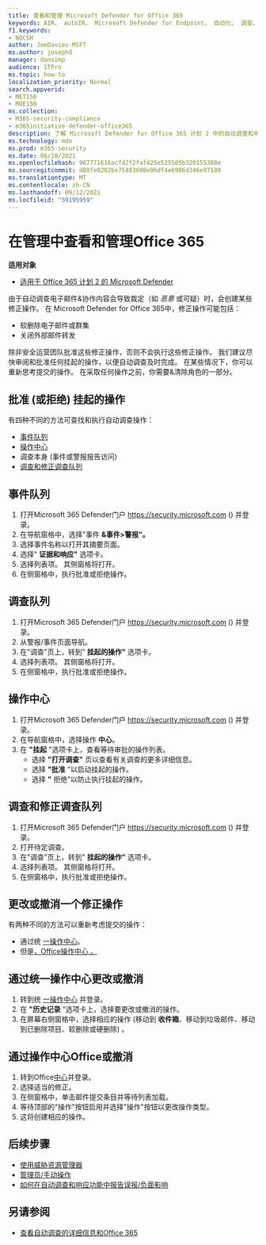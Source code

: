```yaml
---
title: 查看和管理 Microsoft Defender for Office 365
keywords: AIR， autoIR， Microsoft Defender for Endpoint， 自动化， 调查， 响应， 修正， 威胁， 高级， 威胁， 保护
f1.keywords:
- NOCSH
author: JoeDavies-MSFT
ms.author: josephd
manager: dansimp
audience: ITPro
ms.topic: how-to
localization_priority: Normal
search.appverid:
- MET150
- MOE150
ms.collection:
- M365-security-compliance
- m365initiative-defender-office365
description: 了解 Microsoft Defender for Office 365 计划 2 中的自动调查和响应Office 365操作。
ms.technology: mdo
ms.prod: m365-security
ms.date: 06/10/2021
ms.openlocfilehash: 987771616acfd2f2faf425e525505b320155388e
ms.sourcegitcommit: d08fe0282be75483608e96df4e6986d346e97180
ms.translationtype: MT
ms.contentlocale: zh-CN
ms.lasthandoff: 09/12/2021
ms.locfileid: "59195959"
---
```

# <a name="review-and-manage-remediation-actions-in-office-365"></a>在管理中查看和管理Office 365

**适用对象**
- [适用于 Office 365 计划 2 的 Microsoft Defender](defender-for-office-365.md)

由于自动调查电子邮件&协作内容会导致裁定（如 *恶意* 或可疑）时，会创建某些修正操作。 在 Microsoft Defender for Office 365中，修正操作可能包括：

- 软删除电子邮件或群集
- 关闭外部邮件转发

除非安全运营团队批准这些修正操作，否则不会执行这些修正操作。 我们建议尽快审阅和批准任何挂起的操作，以便自动调查及时完成。 在某些情况下，你可以重新思考提交的操作。  在采取任何操作之前，你需要&清除角色的一部分。

## <a name="approve-or-reject-pending-actions"></a>批准 (或拒绝) 挂起的操作
有四种不同的方法可查找和执行自动调查操作：

- [事件队列](https://security.microsoft.com/incidents)
- [操作中心](https://security.microsoft.com/action-center/pending)
- 调查本身 (事件或警报报告访问) 
- [调查和修正调查队列](https://security.microsoft.com/airinvestigation)

## <a name="incident-queue"></a>事件队列

1. 打开Microsoft 365 Defender门户 <https://security.microsoft.com> () 并登录。
2. 在导航窗格中，选择"事件 **&事件>警报"。**
3. 选择事件名称以打开其摘要页面。
4. 选择" **证据和响应"** 选项卡。
5. 选择列表项。 其侧窗格将打开。
6. 在侧窗格中，执行批准或拒绝操作。

## <a name="investigation-queue"></a>调查队列

1. 打开Microsoft 365 Defender门户 <https://security.microsoft.com> () 并登录。
2. 从警报/事件页面导航。
3. 在"调查"页上，转到" **挂起的操作"** 选项卡。
4. 选择列表项。 其侧窗格将打开。
5. 在侧窗格中，执行批准或拒绝操作。

## <a name="action-center"></a>操作中心

1. 打开Microsoft 365 Defender门户 <https://security.microsoft.com> () 并登录。
2. 在导航窗格中，选择操作 **中心**。
3. 在 **"挂起** "选项卡上，查看等待审批的操作列表。
   - 选择 **"打开调查"** 页以查看有关调查的更多详细信息。
   - 选择 **"批准** "以启动挂起的操作。
   - 选择 **"** 拒绝"以防止执行挂起的操作。

## <a name="investigation-and-remediation-investigations-queue"></a>调查和修正调查队列

1. 打开Microsoft 365 Defender门户 <https://security.microsoft.com> () 并登录。
2. 打开待定调查。
3. 在"调查"页上，转到" **挂起的操作"** 选项卡。
4. 选择列表项。 其侧窗格将打开。
5. 在侧窗格中，执行批准或拒绝操作。

## <a name="change-or-undo-one-remediation-action"></a>更改或撤消一个修正操作

有两种不同的方法可以重新考虑提交的操作：

- 通过统 [一操作中心](https://security.microsoft.com/action-center)。
- 但是[，Office操作中心 。](https://security.microsoft.com/threatincidents)

## <a name="change-or-undo-through-the-unified-action-center"></a>通过统一操作中心更改或撤消

1. 转到统 [一操作中心](https://security.microsoft.com/action-center) 并登录。
2. 在 **"历史记录** "选项卡上，选择要更改或撤消的操作。
3. 在屏幕右侧窗格中，选择相应的操作 (移动到 **收件箱**、移动到垃圾邮件、移动到已删除项目、软删除或硬删除) 。   

## <a name="change-or-undo-through-the-office-action-center"></a>通过操作中心Office或撤消

1. 转到Office[中心](https://security.microsoft.com/threatincidents)并登录。
2. 选择适当的修正。
3. 在侧窗格中，单击邮件提交条目并等待列表加载。
4. 等待顶部的"操作"按钮启用并选择"操作"按钮以更改操作类型。
5. 这将创建相应的操作。

## <a name="next-steps"></a>后续步骤

- [使用威胁资源管理器](threat-explorer.md)
- [管理员/手动操作](remediate-malicious-email-delivered-office-365.md)
- [如何在自动调查和响应功能中报告误报/负面影响](air-report-false-positives-negatives.md)

## <a name="see-also"></a>另请参阅

- [查看自动调查的详细信息和Office 365](air-view-investigation-results.md)
